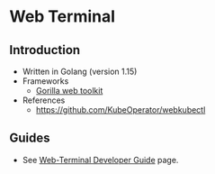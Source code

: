 # Web Terminal

## Introduction

* Written in Golang (version 1.15)
* Frameworks
  * [Gorilla web toolkit](https://www.gorillatoolkit.org/)
* References
  * https://github.com/KubeOperator/webkubectl

## Guides

* See [Web-Terminal Developer Guide](../../../docs/developer/app-terminal.md) page.
